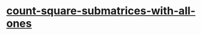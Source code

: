 # [count-square-submatrices-with-all-ones](https://leetcode-cn.com/problems/count-square-submatrices-with-all-ones)
